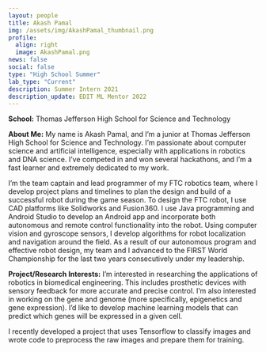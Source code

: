 ```yaml
---
layout: people
title: Akash Pamal
img: /assets/img/AkashPamal_thumbnail.png
profile:
  align: right
  image: AkashPamal.png
news: false
social: false
type: "High School Summer"
lab_type: "Current"
description: Summer Intern 2021
description_update: EDIT ML Mentor 2022
---
```


**School:** Thomas Jefferson High School for Science and Technology

**About Me:**
My name is Akash Pamal, and I’m a junior at Thomas Jefferson High School for Science and Technology. I’m passionate about computer science and artificial intelligence, especially with applications in robotics and DNA science. I’ve competed in and won several hackathons, and I’m a fast learner and extremely dedicated to my work.

I’m the team captain and lead programmer of my FTC robotics team, where I develop project plans and timelines to plan the design and build of a successful robot during the game season. To design the FTC robot, I use CAD platforms like Solidworks and Fusion360. I use Java programming and Android Studio to develop an Android app and incorporate both autonomous and remote control functionality into the robot. Using computer vision and gyroscope sensors, I develop algorithms for robot localization and navigation around the field. As a result of our autonomous program and effective robot design, my team and I advanced to the FIRST World Championship for the last two years consecutively under my leadership.

**Project/Research Interests:**
I’m interested in researching the applications of robotics in biomedical engineering. This includes prosthetic devices with sensory feedback for more accurate and precise control. I’m also interested in working on the gene and genome (more specifically, epigenetics and gene expression). I’d like to develop machine learning models that can predict which genes will be expressed in a given cell.

I recently developed a project that uses Tensorflow to classify images and wrote code to preprocess the raw images and prepare them for training.
